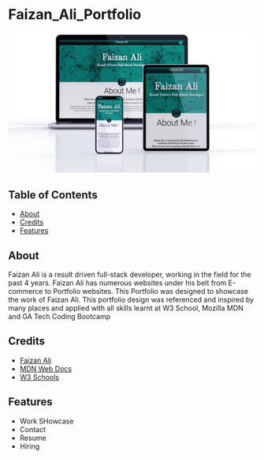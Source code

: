 # Faizan_Ali_Portfolio

![Portfolio_Mock_Up](https://raw.githubusercontent.com/alifaizan786-op/Faizan_Ali_Portfolio/main/src/images/Portfolio%20Mock.jpg)

## Table of Contents
- [About](#about)
- [Credits](#credits)
- [Features](#features)


## About
Faizan Ali is a result driven full-stack developer, working in the field for the past 4 years. Faizan Ali has numerous websites under his belt from E-commerce to Portfolio websites.
This Portfolio was designed to showcase the work of Faizan Ali. This portfolio design was referenced and inspired by many places and applied with all skills learnt at W3 School, Mozilla MDN and GA Tech Coding Bootcamp



## Credits
- [Faizan Ali](https://github.com/alifaizan786-op)
- [MDN Web Docs](https://developer.mozilla.org/en-US/)
- [W3 Schools](https://www.w3schools.com/)

## Features
- Work SHowcase
- Contact
- Resume
- Hiring

